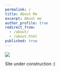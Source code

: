 ```yaml
---
permalink: /
title: About Me
excerpt: About me
author_profile: true
redirect_from:
  - /about/
  - /about.html
published: true
---
```

![](https://media.giphy.com/media/Nx0rz3jtxtEre/giphy.gif)

Site under construction :)
